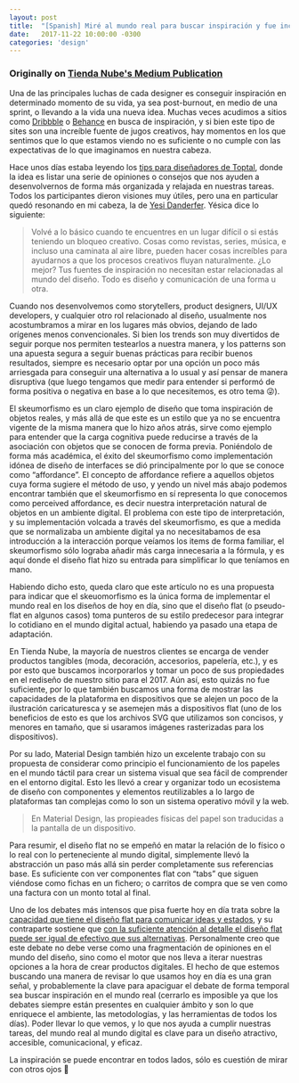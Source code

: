 ```yaml
---
layout: post
title:  "[Spanish] Miré al mundo real para buscar inspiración y fue increíble"
date:   2017-11-22 10:00:00 -0300
categories: 'design'
---
```


### Originally on [Tienda Nube's Medium Publication](https://medium.com/tienda-nube/mire-al-mundo-para-buscar-inspiracion-y-fue-increible-d8751b176eb3)

Una de las principales luchas de cada designer es conseguir inspiración en determinado momento de su vida, ya sea post-burnout, en medio de una sprint, o llevando a la vida una nueva idea. Muchas veces acudimos a sitios como [Dribbble](https://dribbble.com/) o [Behance](https://behance.net) en busca de inspiración, y si bien este tipo de sites son una increíble fuente de jugos creativos, hay momentos en los que sentimos que lo que estamos viendo no es suficiente o no cumple con las expectativas de lo que imaginamos en nuestra cabeza.

Hace unos días estaba leyendo los [tips para diseñadores de Toptal](https://www.toptal.com/designers/freelance/freelance-design-tips), donde la idea es listar una serie de opiniones o consejos que nos ayuden a desenvolvernos de forma más organizada y relajada en nuestras tareas. Todos los participantes dieron visiones muy útiles, pero una en particular quedó resonando en mi cabeza, la de [Yesi Danderfer](https://www.toptal.com/designers/resume/yesica-danderfer). Yésica dice lo siguiente:

> Volvé a lo básico cuando te encuentres en un lugar difícil o si estás teniendo un bloqueo creativo. Cosas como revistas, series, música, e incluso una caminata al aire libre, pueden hacer cosas increíbles para ayudarnos a que los procesos creativos fluyan naturalmente. ¿Lo mejor? Tus fuentes de inspiración no necesitan estar relacionadas al mundo del diseño. Todo es diseño y comunicación de una forma u otra.

Cuando nos desenvolvemos como storytellers, product designers, UI/UX developers, y cualquier otro rol relacionado al diseño, usualmente nos acostumbramos a mirar en los lugares más obvios, dejando de lado orígenes menos convencionales. Si bien los trends son muy divertidos de seguir porque nos permiten testearlos a nuestra manera, y los patterns son una apuesta segura a seguir buenas prácticas para recibir buenos resultados, siempre es necesario optar por una opción un poco más arriesgada para conseguir una alternativa a lo usual y así pensar de manera disruptiva (que luego tengamos que medir para entender si performó de forma positiva o negativa en base a lo que necesitemos, es otro tema 😜).

El skeumorfismo es un claro ejemplo de diseño que toma inspiración de objetos reales, y más allá de que este es un estilo que ya no se encuentra vigente de la misma manera que lo hizo años atrás, sirve como ejemplo para entender que la carga cognitiva puede reducirse a través de la asociación con objetos que se conocen de forma previa. Poniéndolo de forma más académica, el éxito del skeumorfismo como implementación idónea de diseño de interfaces se dió principalmente por lo que se conoce como “affordance”. 
El concepto de affordance refiere a aquellos objetos cuya forma sugiere el método de uso, y yendo un nivel más abajo podemos encontrar también que el skeumorfismo en sí representa lo que conocemos como perceived affordance, es decir nuestra interpretación natural de objetos en un ambiente digital. El problema con este tipo de interpretación, y su implementación volcada a través del skeumorfismo, es que a medida que se normalizaba un ambiente digital ya no necesitabamos de esa introducción a la interacción porque veíamos los items de forma familiar, el skeumorfismo sólo lograba añadir más carga innecesaria a la fórmula, y es aquí donde el diseño flat hizo su entrada para simplificar lo que teníamos en mano.

Habiendo dicho esto, queda claro que este artículo no es una propuesta para indicar que el skeuomorfismo es la única forma de implementar el mundo real en los diseños de hoy en día, sino que el diseño flat (o pseudo-flat en algunos casos) toma punteros de su estilo predecesor para integrar lo cotidiano en el mundo digital actual, habiendo ya pasado una etapa de adaptación.

En Tienda Nube, la mayoría de nuestros clientes se encarga de vender productos tangibles (moda, decoración, accesorios, papelería, etc.), y es por esto que buscamos incorporarlos y tomar un poco de sus propiedades en el rediseño de nuestro sitio para el 2017. Aún así, esto quizás no fue suficiente, por lo que también buscamos una forma de mostrar las capacidades de la plataforma en dispositivos que se alejen un poco de la ilustración caricaturesca y se asemejen más a dispositivos flat (uno de los beneficios de esto es que los archivos SVG que utilizamos son concisos, y menores en tamaño, que si usaramos imágenes rasterizadas para los dispositivos).

Por su lado, Material Design también hizo un excelente trabajo con su propuesta de considerar como principio el funcionamiento de los papeles en el mundo táctil para crear un sistema visual que sea fácil de comprender en el entorno digital. Esto les llevó a crear y organizar todo un ecosistema de diseño con componentes y elementos reutilizables a lo largo de plataformas tan complejas como lo son un sistema operativo móvil y la web.

> En Material Design, las propieades físicas del papel son traducidas a la pantalla de un dispositivo.

Para resumir, el diseño flat no se empeñó en matar la relación de lo físico o lo real con lo perteneciente al mundo digital, simplemente llevó la abstracción un paso más allá sin perder completamente sus referencias base. Es suficiente con ver componentes flat con “tabs” que siguen viéndose como fichas en un fichero; o carritos de compra que se ven como una factura con un monto total al final.

Uno de los debates más intensos que pisa fuerte hoy en día trata sobre la [capacidad que tiene el diseño flat para comunicar ideas y estados](https://www.nngroup.com/articles/flat-ui-less-attention-cause-uncertainty/), y su contraparte sostiene que [con la suficiente atención al detalle el diseño flat puede ser igual de efectivo que sus alternativas](https://medium.com/@seandexter1/flat-design-why-you-should-question-nielsen-normans-research-on-the-trendy-design-style-39a991517e02). Personalmente creo que este debate no debe verse como una fragmentación de opiniones en el mundo del diseño, sino como el motor que nos lleva a iterar nuestras opciones a la hora de crear productos digitales. El hecho de que estemos buscando una manera de revisar lo que usamos hoy en día es una gran señal, y probablemente la clave para apaciguar el debate de forma temporal sea buscar inspiración en el mundo real (cerrarlo es imposible ya que los debates siempre están presentes en cualquier ámbito y son lo que enriquece el ambiente, las metodologías, y las herramientas de todos los días). Poder llevar lo que vemos, y lo que nos ayuda a cumplir nuestras tareas, del mundo real al mundo digital es clave para un diseño atractivo, accesible, comunicacional, y eficaz.

La inspiración se puede encontrar en todos lados, sólo es cuestión de mirar con otros ojos 👀